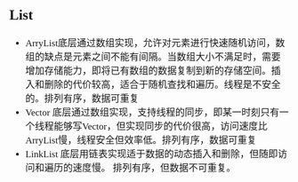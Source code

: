 <span  style="font-family: Simsun,serif; font-size: 17px; ">

## List

- ArryList底层通过数组实现，允许对元素进行快速随机访问，数组的缺点是元素之间不能有间隔。当数组大小不满足时，需要增加存储能力，即将已有数组的数据复制到新的存储空间。插入和删除的代价较高，适合于随机查找和遍历。线程是不安全的。排列有序，数据可重复
- Vector 底层通过数组实现，支持线程的同步，即某一时刻只有一个线程能够写Vector，但实现同步的代价很高，访问速度比ArryList慢，线程安全但效率低。排列有序，数据可重复
- LinkList 底层用链表实现适于数据的动态插入和删除，但随即访问和遍历的速度慢。
排列有序，但数据不可重复。

</span>